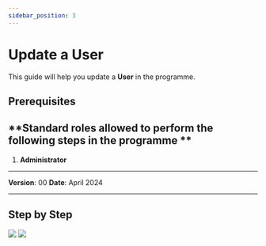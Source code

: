 ```yaml
---
sidebar_position: 3
---
```


# Update a User

This guide will help you update a **User** in the programme.

## **Prerequisites**
## **Standard roles allowed to perform the following steps in the programme **

1.	**Administrator**

------------

**Version**: 00
**Date**: April 2024

------------
## **Step by Step**

![](/img/2.Users/UsersUpdate1.png)
![](/img/2.Users/UsersUpdate2.png)